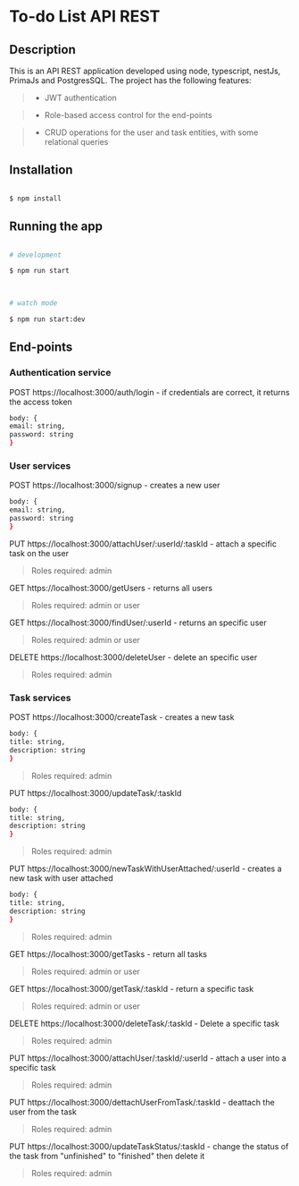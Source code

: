 # To-do List API REST

  

## Description

  

This is an API REST application developed using node, typescript, nestJs, PrimaJs and PostgresSQL. The project has the following features:

  
  

> - JWT authentication

> - Role-based access control for the end-points

> - CRUD operations for the user and task entities, with some relational queries

  
  

## Installation

  

```bash

$ npm install

```

  

## Running the app

  

```bash

# development

$ npm run start

  

# watch mode

$ npm run start:dev

```

  

## End-points

  

### Authentication service

  POST https://localhost:3000/auth/login - if credentials are correct, it returns the access token
 
```bash
body: {
email: string,
password: string
}
```
### User services

POST https://localhost:3000/signup - creates a new user
```bash
body: {
email: string,
password: string
}
```

PUT https://localhost:3000/attachUser/:userId/:taskId - attach a specific task on the user
> Roles required: admin

GET https://localhost:3000/getUsers - returns all users
> Roles required: admin or user 

GET https://localhost:3000/findUser/:userId - returns an specific user
> Roles required: admin or user

DELETE https://localhost:3000/deleteUser - delete an specific user
> Roles required: admin 
	
### Task services

POST https://localhost:3000/createTask - creates a new task

```bash
body: {
title: string,
description: string
}
```
> Roles required: admin

PUT https://localhost:3000/updateTask/:taskId

  ```bash
body: {
title: string,
description: string
}
```
> Roles required: admin

PUT https://localhost:3000/newTaskWithUserAttached/:userId - creates a new task with user attached
  ```bash
body: {
title: string,
description: string
}
```
> Roles required: admin

GET https://localhost:3000/getTasks - return all tasks 
> Roles required: admin or user

GET https://localhost:3000/getTask/:taskId - return a specific task
> Roles required: admin or user

DELETE https://localhost:3000/deleteTask/:taskId - Delete a specific task
> Roles required: admin

PUT https://localhost:3000/attachUser/:taskId/:userId - attach a user into a specific task
> Roles required: admin

PUT https://localhost:3000/dettachUserFromTask/:taskId - deattach the user from the task
> Roles required: admin

PUT https://localhost:3000/updateTaskStatus/:taskId - change the status of the task from "unfinished" to "finished" then delete it
> Roles required: admin
